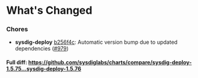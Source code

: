 # What's Changed

### Chores
- **sysdig-deploy** [b256f4c](https://github.com/sysdiglabs/charts/commit/b256f4caa47a5f1a4b4004548a07945e18f4e815): Automatic version bump due to updated dependencies ([#979](https://github.com/sysdiglabs/charts/issues/979))

#### Full diff: https://github.com/sysdiglabs/charts/compare/sysdig-deploy-1.5.75...sysdig-deploy-1.5.76
